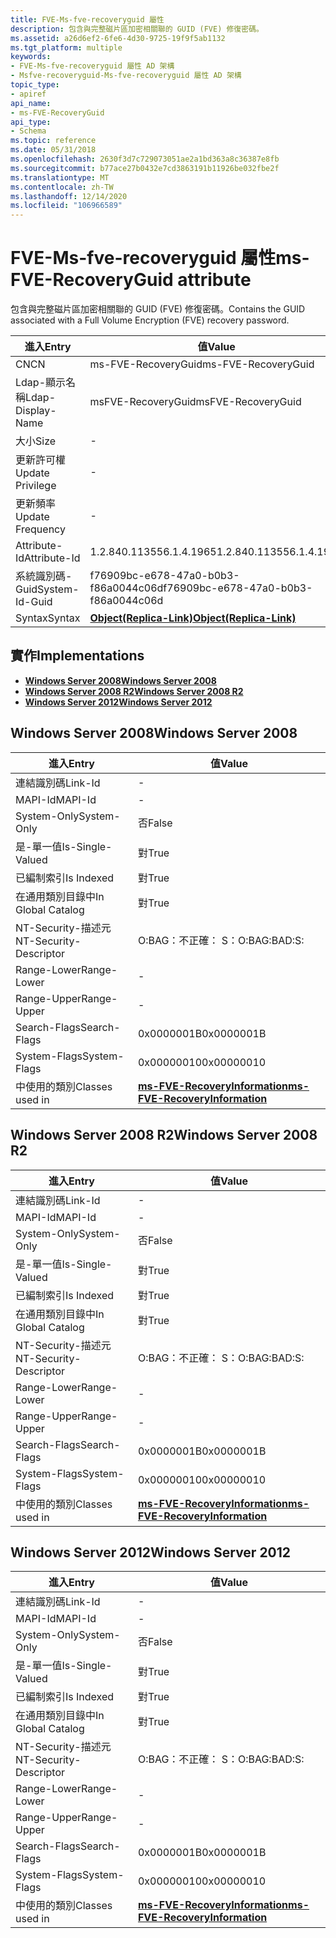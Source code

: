 ```yaml
---
title: FVE-Ms-fve-recoveryguid 屬性
description: 包含與完整磁片區加密相關聯的 GUID (FVE) 修復密碼。
ms.assetid: a26d6ef2-6fe6-4d30-9725-19f9f5ab1132
ms.tgt_platform: multiple
keywords:
- FVE-Ms-fve-recoveryguid 屬性 AD 架構
- Msfve-recoveryguid-Ms-fve-recoveryguid 屬性 AD 架構
topic_type:
- apiref
api_name:
- ms-FVE-RecoveryGuid
api_type:
- Schema
ms.topic: reference
ms.date: 05/31/2018
ms.openlocfilehash: 2630f3d7c729073051ae2a1bd363a8c36387e8fb
ms.sourcegitcommit: b77ace27b0432e7cd3863191b11926be032fbe2f
ms.translationtype: MT
ms.contentlocale: zh-TW
ms.lasthandoff: 12/14/2020
ms.locfileid: "106966589"
---
```

# <a name="ms-fve-recoveryguid-attribute"></a><span data-ttu-id="5b648-105">FVE-Ms-fve-recoveryguid 屬性</span><span class="sxs-lookup"><span data-stu-id="5b648-105">ms-FVE-RecoveryGuid attribute</span></span>

<span data-ttu-id="5b648-106">包含與完整磁片區加密相關聯的 GUID (FVE) 修復密碼。</span><span class="sxs-lookup"><span data-stu-id="5b648-106">Contains the GUID associated with a Full Volume Encryption (FVE) recovery password.</span></span>



| <span data-ttu-id="5b648-107">進入</span><span class="sxs-lookup"><span data-stu-id="5b648-107">Entry</span></span> | <span data-ttu-id="5b648-108">值</span><span class="sxs-lookup"><span data-stu-id="5b648-108">Value</span></span> |
|-------------------|-------------------------------------------------------|
| <span data-ttu-id="5b648-109">CN</span><span class="sxs-lookup"><span data-stu-id="5b648-109">CN</span></span>                | <span data-ttu-id="5b648-110">ms-FVE-RecoveryGuid</span><span class="sxs-lookup"><span data-stu-id="5b648-110">ms-FVE-RecoveryGuid</span></span>                                   |
| <span data-ttu-id="5b648-111">Ldap-顯示名稱</span><span class="sxs-lookup"><span data-stu-id="5b648-111">Ldap-Display-Name</span></span> | <span data-ttu-id="5b648-112">msFVE-RecoveryGuid</span><span class="sxs-lookup"><span data-stu-id="5b648-112">msFVE-RecoveryGuid</span></span>                                    |
| <span data-ttu-id="5b648-113">大小</span><span class="sxs-lookup"><span data-stu-id="5b648-113">Size</span></span>              | \-                                                    |
| <span data-ttu-id="5b648-114">更新許可權</span><span class="sxs-lookup"><span data-stu-id="5b648-114">Update Privilege</span></span>  | \-                                                    |
| <span data-ttu-id="5b648-115">更新頻率</span><span class="sxs-lookup"><span data-stu-id="5b648-115">Update Frequency</span></span>  | \-                                                    |
| <span data-ttu-id="5b648-116">Attribute-Id</span><span class="sxs-lookup"><span data-stu-id="5b648-116">Attribute-Id</span></span>      | <span data-ttu-id="5b648-117">1.2.840.113556.1.4.1965</span><span class="sxs-lookup"><span data-stu-id="5b648-117">1.2.840.113556.1.4.1965</span></span>                               |
| <span data-ttu-id="5b648-118">系統識別碼-Guid</span><span class="sxs-lookup"><span data-stu-id="5b648-118">System-Id-Guid</span></span>    | <span data-ttu-id="5b648-119">f76909bc-e678-47a0-b0b3-f86a0044c06d</span><span class="sxs-lookup"><span data-stu-id="5b648-119">f76909bc-e678-47a0-b0b3-f86a0044c06d</span></span>                  |
| <span data-ttu-id="5b648-120">Syntax</span><span class="sxs-lookup"><span data-stu-id="5b648-120">Syntax</span></span>            | [<span data-ttu-id="5b648-121">**Object(Replica-Link)**</span><span class="sxs-lookup"><span data-stu-id="5b648-121">**Object(Replica-Link)**</span></span>](s-object-replica-link.md) |



## <a name="implementations"></a><span data-ttu-id="5b648-122">實作</span><span class="sxs-lookup"><span data-stu-id="5b648-122">Implementations</span></span>

-   [<span data-ttu-id="5b648-123">**Windows Server 2008**</span><span class="sxs-lookup"><span data-stu-id="5b648-123">**Windows Server 2008**</span></span>](#windows-server-2008)
-   [<span data-ttu-id="5b648-124">**Windows Server 2008 R2**</span><span class="sxs-lookup"><span data-stu-id="5b648-124">**Windows Server 2008 R2**</span></span>](#windows-server-2008-r2)
-   [<span data-ttu-id="5b648-125">**Windows Server 2012**</span><span class="sxs-lookup"><span data-stu-id="5b648-125">**Windows Server 2012**</span></span>](#windows-server-2012)

## <a name="windows-server-2008"></a><span data-ttu-id="5b648-126">Windows Server 2008</span><span class="sxs-lookup"><span data-stu-id="5b648-126">Windows Server 2008</span></span>



| <span data-ttu-id="5b648-127">進入</span><span class="sxs-lookup"><span data-stu-id="5b648-127">Entry</span></span> | <span data-ttu-id="5b648-128">值</span><span class="sxs-lookup"><span data-stu-id="5b648-128">Value</span></span> |
|------------------------|------------------------------------------------------------------------------|
| <span data-ttu-id="5b648-129">連結識別碼</span><span class="sxs-lookup"><span data-stu-id="5b648-129">Link-Id</span></span>                | \-                                                                           |
| <span data-ttu-id="5b648-130">MAPI-Id</span><span class="sxs-lookup"><span data-stu-id="5b648-130">MAPI-Id</span></span>                | \-                                                                           |
| <span data-ttu-id="5b648-131">System-Only</span><span class="sxs-lookup"><span data-stu-id="5b648-131">System-Only</span></span>            | <span data-ttu-id="5b648-132">否</span><span class="sxs-lookup"><span data-stu-id="5b648-132">False</span></span>                                                                        |
| <span data-ttu-id="5b648-133">是-單一值</span><span class="sxs-lookup"><span data-stu-id="5b648-133">Is-Single-Valued</span></span>       | <span data-ttu-id="5b648-134">對</span><span class="sxs-lookup"><span data-stu-id="5b648-134">True</span></span>                                                                         |
| <span data-ttu-id="5b648-135">已編制索引</span><span class="sxs-lookup"><span data-stu-id="5b648-135">Is Indexed</span></span>             | <span data-ttu-id="5b648-136">對</span><span class="sxs-lookup"><span data-stu-id="5b648-136">True</span></span>                                                                         |
| <span data-ttu-id="5b648-137">在通用類別目錄中</span><span class="sxs-lookup"><span data-stu-id="5b648-137">In Global Catalog</span></span>      | <span data-ttu-id="5b648-138">對</span><span class="sxs-lookup"><span data-stu-id="5b648-138">True</span></span>                                                                         |
| <span data-ttu-id="5b648-139">NT-Security-描述元</span><span class="sxs-lookup"><span data-stu-id="5b648-139">NT-Security-Descriptor</span></span> | <span data-ttu-id="5b648-140">O:BAG：不正確： S：</span><span class="sxs-lookup"><span data-stu-id="5b648-140">O:BAG:BAD:S:</span></span>                                                                 |
| <span data-ttu-id="5b648-141">Range-Lower</span><span class="sxs-lookup"><span data-stu-id="5b648-141">Range-Lower</span></span>            | \-                                                                           |
| <span data-ttu-id="5b648-142">Range-Upper</span><span class="sxs-lookup"><span data-stu-id="5b648-142">Range-Upper</span></span>            | \-                                                                           |
| <span data-ttu-id="5b648-143">Search-Flags</span><span class="sxs-lookup"><span data-stu-id="5b648-143">Search-Flags</span></span>           | <span data-ttu-id="5b648-144">0x0000001B</span><span class="sxs-lookup"><span data-stu-id="5b648-144">0x0000001B</span></span>                                                                   |
| <span data-ttu-id="5b648-145">System-Flags</span><span class="sxs-lookup"><span data-stu-id="5b648-145">System-Flags</span></span>           | <span data-ttu-id="5b648-146">0x00000010</span><span class="sxs-lookup"><span data-stu-id="5b648-146">0x00000010</span></span>                                                                   |
| <span data-ttu-id="5b648-147">中使用的類別</span><span class="sxs-lookup"><span data-stu-id="5b648-147">Classes used in</span></span>        | [<span data-ttu-id="5b648-148">**ms-FVE-RecoveryInformation**</span><span class="sxs-lookup"><span data-stu-id="5b648-148">**ms-FVE-RecoveryInformation**</span></span>](c-msfve-recoveryinformation.md)<br/> |



## <a name="windows-server-2008-r2"></a><span data-ttu-id="5b648-149">Windows Server 2008 R2</span><span class="sxs-lookup"><span data-stu-id="5b648-149">Windows Server 2008 R2</span></span>



| <span data-ttu-id="5b648-150">進入</span><span class="sxs-lookup"><span data-stu-id="5b648-150">Entry</span></span> | <span data-ttu-id="5b648-151">值</span><span class="sxs-lookup"><span data-stu-id="5b648-151">Value</span></span> |
|------------------------|------------------------------------------------------------------------------|
| <span data-ttu-id="5b648-152">連結識別碼</span><span class="sxs-lookup"><span data-stu-id="5b648-152">Link-Id</span></span>                | \-                                                                           |
| <span data-ttu-id="5b648-153">MAPI-Id</span><span class="sxs-lookup"><span data-stu-id="5b648-153">MAPI-Id</span></span>                | \-                                                                           |
| <span data-ttu-id="5b648-154">System-Only</span><span class="sxs-lookup"><span data-stu-id="5b648-154">System-Only</span></span>            | <span data-ttu-id="5b648-155">否</span><span class="sxs-lookup"><span data-stu-id="5b648-155">False</span></span>                                                                        |
| <span data-ttu-id="5b648-156">是-單一值</span><span class="sxs-lookup"><span data-stu-id="5b648-156">Is-Single-Valued</span></span>       | <span data-ttu-id="5b648-157">對</span><span class="sxs-lookup"><span data-stu-id="5b648-157">True</span></span>                                                                         |
| <span data-ttu-id="5b648-158">已編制索引</span><span class="sxs-lookup"><span data-stu-id="5b648-158">Is Indexed</span></span>             | <span data-ttu-id="5b648-159">對</span><span class="sxs-lookup"><span data-stu-id="5b648-159">True</span></span>                                                                         |
| <span data-ttu-id="5b648-160">在通用類別目錄中</span><span class="sxs-lookup"><span data-stu-id="5b648-160">In Global Catalog</span></span>      | <span data-ttu-id="5b648-161">對</span><span class="sxs-lookup"><span data-stu-id="5b648-161">True</span></span>                                                                         |
| <span data-ttu-id="5b648-162">NT-Security-描述元</span><span class="sxs-lookup"><span data-stu-id="5b648-162">NT-Security-Descriptor</span></span> | <span data-ttu-id="5b648-163">O:BAG：不正確： S：</span><span class="sxs-lookup"><span data-stu-id="5b648-163">O:BAG:BAD:S:</span></span>                                                                 |
| <span data-ttu-id="5b648-164">Range-Lower</span><span class="sxs-lookup"><span data-stu-id="5b648-164">Range-Lower</span></span>            | \-                                                                           |
| <span data-ttu-id="5b648-165">Range-Upper</span><span class="sxs-lookup"><span data-stu-id="5b648-165">Range-Upper</span></span>            | \-                                                                           |
| <span data-ttu-id="5b648-166">Search-Flags</span><span class="sxs-lookup"><span data-stu-id="5b648-166">Search-Flags</span></span>           | <span data-ttu-id="5b648-167">0x0000001B</span><span class="sxs-lookup"><span data-stu-id="5b648-167">0x0000001B</span></span>                                                                   |
| <span data-ttu-id="5b648-168">System-Flags</span><span class="sxs-lookup"><span data-stu-id="5b648-168">System-Flags</span></span>           | <span data-ttu-id="5b648-169">0x00000010</span><span class="sxs-lookup"><span data-stu-id="5b648-169">0x00000010</span></span>                                                                   |
| <span data-ttu-id="5b648-170">中使用的類別</span><span class="sxs-lookup"><span data-stu-id="5b648-170">Classes used in</span></span>        | [<span data-ttu-id="5b648-171">**ms-FVE-RecoveryInformation**</span><span class="sxs-lookup"><span data-stu-id="5b648-171">**ms-FVE-RecoveryInformation**</span></span>](c-msfve-recoveryinformation.md)<br/> |



## <a name="windows-server-2012"></a><span data-ttu-id="5b648-172">Windows Server 2012</span><span class="sxs-lookup"><span data-stu-id="5b648-172">Windows Server 2012</span></span>



| <span data-ttu-id="5b648-173">進入</span><span class="sxs-lookup"><span data-stu-id="5b648-173">Entry</span></span> | <span data-ttu-id="5b648-174">值</span><span class="sxs-lookup"><span data-stu-id="5b648-174">Value</span></span> |
|------------------------|------------------------------------------------------------------------------|
| <span data-ttu-id="5b648-175">連結識別碼</span><span class="sxs-lookup"><span data-stu-id="5b648-175">Link-Id</span></span>                | \-                                                                           |
| <span data-ttu-id="5b648-176">MAPI-Id</span><span class="sxs-lookup"><span data-stu-id="5b648-176">MAPI-Id</span></span>                | \-                                                                           |
| <span data-ttu-id="5b648-177">System-Only</span><span class="sxs-lookup"><span data-stu-id="5b648-177">System-Only</span></span>            | <span data-ttu-id="5b648-178">否</span><span class="sxs-lookup"><span data-stu-id="5b648-178">False</span></span>                                                                        |
| <span data-ttu-id="5b648-179">是-單一值</span><span class="sxs-lookup"><span data-stu-id="5b648-179">Is-Single-Valued</span></span>       | <span data-ttu-id="5b648-180">對</span><span class="sxs-lookup"><span data-stu-id="5b648-180">True</span></span>                                                                         |
| <span data-ttu-id="5b648-181">已編制索引</span><span class="sxs-lookup"><span data-stu-id="5b648-181">Is Indexed</span></span>             | <span data-ttu-id="5b648-182">對</span><span class="sxs-lookup"><span data-stu-id="5b648-182">True</span></span>                                                                         |
| <span data-ttu-id="5b648-183">在通用類別目錄中</span><span class="sxs-lookup"><span data-stu-id="5b648-183">In Global Catalog</span></span>      | <span data-ttu-id="5b648-184">對</span><span class="sxs-lookup"><span data-stu-id="5b648-184">True</span></span>                                                                         |
| <span data-ttu-id="5b648-185">NT-Security-描述元</span><span class="sxs-lookup"><span data-stu-id="5b648-185">NT-Security-Descriptor</span></span> | <span data-ttu-id="5b648-186">O:BAG：不正確： S：</span><span class="sxs-lookup"><span data-stu-id="5b648-186">O:BAG:BAD:S:</span></span>                                                                 |
| <span data-ttu-id="5b648-187">Range-Lower</span><span class="sxs-lookup"><span data-stu-id="5b648-187">Range-Lower</span></span>            | \-                                                                           |
| <span data-ttu-id="5b648-188">Range-Upper</span><span class="sxs-lookup"><span data-stu-id="5b648-188">Range-Upper</span></span>            | \-                                                                           |
| <span data-ttu-id="5b648-189">Search-Flags</span><span class="sxs-lookup"><span data-stu-id="5b648-189">Search-Flags</span></span>           | <span data-ttu-id="5b648-190">0x0000001B</span><span class="sxs-lookup"><span data-stu-id="5b648-190">0x0000001B</span></span>                                                                   |
| <span data-ttu-id="5b648-191">System-Flags</span><span class="sxs-lookup"><span data-stu-id="5b648-191">System-Flags</span></span>           | <span data-ttu-id="5b648-192">0x00000010</span><span class="sxs-lookup"><span data-stu-id="5b648-192">0x00000010</span></span>                                                                   |
| <span data-ttu-id="5b648-193">中使用的類別</span><span class="sxs-lookup"><span data-stu-id="5b648-193">Classes used in</span></span>        | [<span data-ttu-id="5b648-194">**ms-FVE-RecoveryInformation**</span><span class="sxs-lookup"><span data-stu-id="5b648-194">**ms-FVE-RecoveryInformation**</span></span>](c-msfve-recoveryinformation.md)<br/> |



 

 





